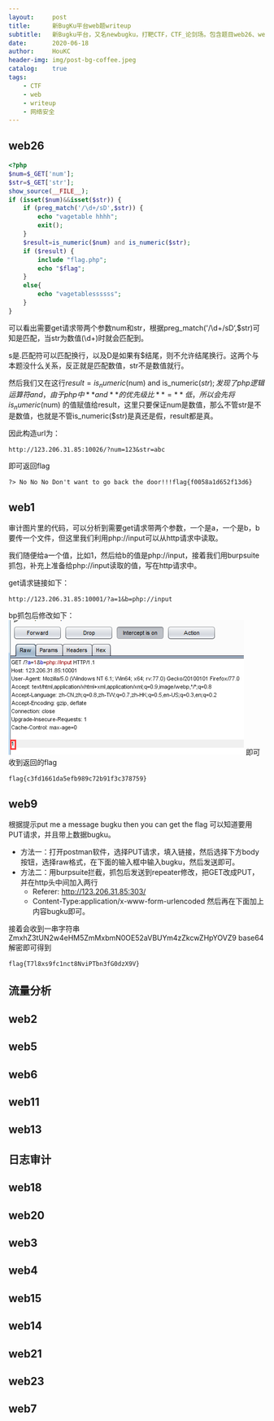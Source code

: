```yaml
---
layout:     post
title:      新BugKu平台web题writeup
subtitle:   新Bugku平台，又名newbugku，打靶CTF，CTF_论剑场。包含题目web26、web1、web9、流量分析、web2、web5、web6、web11、web13、日志审计、web18、web20、web3、web4、web15、web14、web21、web23、web7。
date:       2020-06-18
author:     HouKC
header-img: img/post-bg-coffee.jpeg
catalog:    true
tags:
    - CTF
    - web
    - writeup
    - 网络安全
---
```


## web26
```php
<?php
$num=$_GET['num'];
$str=$_GET['str'];
show_source(__FILE__);
if (isset($num)&&isset($str)) {
    if (preg_match('/\d+/sD',$str)) {
        echo "vagetable hhhh";
        exit();
    }
    $result=is_numeric($num) and is_numeric($str);
    if ($result) {
        include "flag.php";
        echo "$flag";
    }
    else{
        echo "vagetablessssss";
    }
} 
```
可以看出需要get请求带两个参数num和str，根据preg_match('/\d+/sD‘,$str)可知是匹配，当str为数值(\d+)时就会匹配到。

s是.匹配符可以匹配换行，以及D是如果有$结尾，则不允许结尾换行。这两个与本题没什么关系，反正就是匹配数值，str不是数值就行。

然后我们又在这行$result=is_numeric($num) and is_numeric($str);发现了php逻辑运算符and，由于php中**and**的优先级比 **=** 低，所以会先将is_numeric($num) 的值赋值给result，这里只要保证num是数值，那么不管str是不是数值，也就是不管is_numeric($str)是真还是假，result都是真。

因此构造url为：
```
http://123.206.31.85:10026/?num=123&str=abc
```
即可返回flag
```
?> No No No Don't want to go back the door!!!flag{f0058a1d652f13d6}
```


## web1
审计图片里的代码，可以分析到需要get请求带两个参数，一个是a，一个是b，b要传一个文件，但这里我们利用php://input可以从http请求中读取。

我们随便给a一个值，比如1，然后给b的值是php://input，接着我们用burpsuite抓包，补充上准备给php://input读取的值，写在http请求中。

get请求链接如下：
```
http://123.206.31.85:10001/?a=1&b=php://input
```
bp抓包后修改如下：
![web1-bp抓包](https://raw.githubusercontent.com/HouKC/houkc.github.io/master/img/web1-bp.png)
即可收到返回的flag

```
flag{c3fd1661da5efb989c72b91f3c378759}
```

## web9
根据提示put me a message bugku then you can get the flag 可以知道要用PUT请求，并且带上数据bugku。

- 方法一：打开postman软件，选择PUT请求，填入链接，然后选择下方body按钮，选择raw格式，在下面的输入框中输入bugku，然后发送即可。
- 方法二：用burpsuite拦截，抓包后发送到repeater修改，把GET改成PUT，并在http头中间加入两行
  - Referer: http://123.206.31.85:303/
  - Content-Type:application/x-www-form-urlencoded
然后再在下面加上内容bugku即可。

接着会收到一串字符串ZmxhZ3tUN2w4eHM5ZmMxbmN0OE52aVBUYm4zZkcwZHpYOVZ9
base64解密即可得到
```
flag{T7l8xs9fc1nct8NviPTbn3fG0dzX9V}
```

## 流量分析
## web2
## web5
## web6
## web11
## web13
## 日志审计
## web18
## web20
## web3
## web4
## web15
## web14
## web21
## web23
## web7